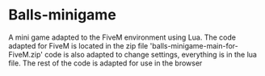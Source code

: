 # Balls-minigame
A mini game adapted to the FiveM environment using Lua. The code adapted for FiveM is located in the zip file 'balls-minigame-main-for-FiveM.zip' code is also adapted to change settings, everything is in the lua file. The rest of the code is adapted for use in the browser
